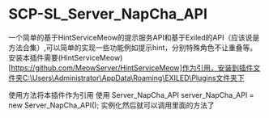 # SCP-SL_Server_NapCha_API
一个简单的基于HintServiceMeow的提示服务API和基于Exiled的API（应该说是方法合集）,可以简单的实现一些功能例如提示hint，分别特殊角色不让重叠等。
安装本插件需要(HintServiceMeow)[https://github.com/MeowServer/HintServiceMeow]作为引用，安装到插件文件夹C:\Users\Administrator\AppData\Roaming\EXILED\Plugins文件夹下


使用方法将本插件作为引用
使用
    Server_NapCha_API server_NapCha_API = new Server_NapCha_API();
实例化然后就可以调用里面的方法了
